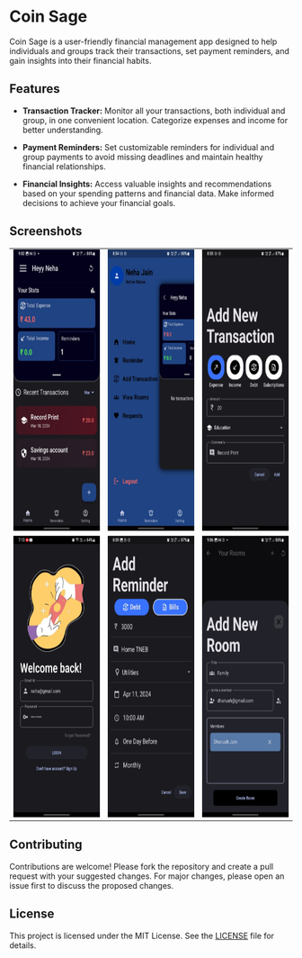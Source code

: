 
# Coin Sage

Coin Sage is a user-friendly financial management app designed to help individuals and groups track their transactions, set payment reminders, and gain insights into their financial habits.

## Features

- **Transaction Tracker:** Monitor all your transactions, both individual and group, in one convenient location. Categorize expenses and income for better understanding.

- **Payment Reminders:** Set customizable reminders for individual and group payments to avoid missing deadlines and maintain healthy financial relationships.

- **Financial Insights:** Access valuable insights and recommendations based on your spending patterns and financial data. Make informed decisions to achieve your financial goals.

## Screenshots

<table>
  <tr>
    <td><img src="https://github.com/NehaJainG/Coin-Sage/blob/1b7ab1230c30992b8b72e48433e875ef0218e114/screenshots/scr7.jpg" alt="scr4" height="500"/></td>
    <td><img src="https://github.com/NehaJainG/Coin-Sage/blob/1b7ab1230c30992b8b72e48433e875ef0218e114/screenshots/scr4.jpg" alt="scr7" height="500"/></td>
    <td><img src="https://github.com/NehaJainG/Coin-Sage/blob/1b7ab1230c30992b8b72e48433e875ef0218e114/screenshots/scr8.jpg" alt="scr8" height="500"/></td>
  </tr>
  <tr>
    <td><img src="https://github.com/NehaJainG/Coin-Sage/blob/1b7ab1230c30992b8b72e48433e875ef0218e114/screenshots/screenshot1.jpg" alt="scr10" height="500"/></td>
    <td><img src="https://github.com/NehaJainG/Coin-Sage/blob/1b7ab1230c30992b8b72e48433e875ef0218e114/screenshots/scr10.jpg" alt="screenshot1" height="500"/></td>
    <td><img src="https://github.com/NehaJainG/Coin-Sage/blob/1b7ab1230c30992b8b72e48433e875ef0218e114/screenshots/scr6.jpg" alt="scr6" height="500"/></td>
  </tr>
</table>


## Contributing


Contributions are welcome! Please fork the repository and create a pull request with your suggested changes. For major changes, please open an issue first to discuss the proposed changes.

## License

This project is licensed under the MIT License. See the <a href="https://github.com/NehaJainG/Coin-Sage/blob/5854d23b81a1983fe9118a66e4432955e8777417/license.txt">LICENSE</a> file for details.

